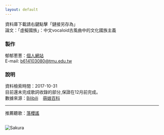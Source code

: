 ```yaml
---
layout: default
---
```

資料庫下載請右鍵點擊「鏈接另存為」  
論文：「虛擬國族」：中文vocaloid古風曲中的文化國族主義
### 製作
郁郁蔥蔥：[個人網站](https://b614103080.github.io)     
E-mail: b614103080@tmu.edu.tw 
### 說明
資料檢索時間：2017-10-31   
目前還未完成歌詞收錄的部分,保證在12月前完成。    
數據來源：[Bilibili](https://www.bilibili.com)    [萌娘百科](https://zh.moegirl.org)

---

推薦聽歌：[落櫻謠](http://www.bilibili.com/video/av737993/?from=search&seid=17465627870555694211)

## [](#header-2)
![Sakura](https://i.imgur.com/inwM1W6.jpg)
